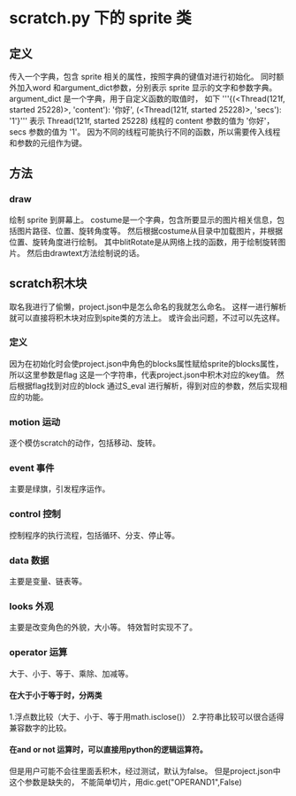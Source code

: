 # scratch.py 下的 sprite 类
## 定义
传入一个字典，包含 sprite 相关的属性，按照字典的键值对进行初始化。
同时额外加入word 和argument_dict参数，分别表示 sprite 显示的文字和参数字典。
argument_dict 是一个字典，用于自定义函数的取值时，
如下
'''{(<Thread(121f, started 25228)>, 'content'): '你好', (<Thread(121f, started 25228)>, 'secs'): '1'}'''
表示 Thread(121f, started 25228) 线程的 content 参数的值为 '你好'，secs 参数的值为 '1'。
因为不同的线程可能执行不同的函数，所以需要传入线程和参数的元组作为键。
## 方法
### draw
绘制 sprite 到屏幕上。
costume是一个字典，包含所要显示的图片相关信息，包括图片路径、位置、旋转角度等。
然后根据costume从目录中加载图片，并根据位置、旋转角度进行绘制。
其中blitRotate是从网络上找的函数，用于绘制旋转图片。
然后由drawtext方法绘制说的话。
## scratch积木块
取名我进行了偷懒，project.json中是怎么命名的我就怎么命名。
这样一进行解析就可以直接将积木块对应到spite类的方法上。
或许会出问题，不过可以先这样。
### 定义
因为在初始化时会使project.json中角色的blocks属性赋给sprite的blocks属性，所以这里参数是flag 
这是一个字符串，代表project.json中积木对应的key值。
然后根据flag找到对应的block 
通过S_eval 进行解析，得到对应的参数，然后实现相应的功能。
### motion 运动
逐个模仿scratch的动作，包括移动、旋转。

### event 事件
主要是绿旗，引发程序运作。
### control 控制
控制程序的执行流程，包括循环、分支、停止等。
### data 数据
主要是变量、链表等。
### looks 外观
主要是改变角色的外貌，大小等。
特效暂时实现不了。
### operator 运算
大于、小于、等于、乘除、加减等。
#### 在大于小于等于时，分两类
1.浮点数比较（大于、小于、等于用math.isclose()）
2.字符串比较可以很合适得兼容数字的比较。
 
#### 在and or not 运算时，可以直接用python的逻辑运算符。
但是用户可能不会往里面丢积木，经过测试，默认为false。
但是project.json中这个参数是缺失的，
不能简单切片，用dic.get("OPERAND1",False)


